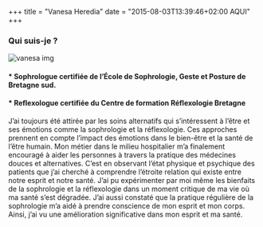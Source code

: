 +++
title = "Vanesa Heredia"
date = "2015-08-03T13:39:46+02:00 AQUI"
+++

### Qui suis-je ?

![vanesa img](/img/vanesaHeredia.png)
#### * Sophrologue certifiée de l’École de Sophrologie, Geste et Posture de Bretagne sud.
#### * Reflexologue certifiée du Centre de formation Réflexologie Bretagne

J’ai toujours été attirée par les soins alternatifs qui s’intéressent à l’être et ses émotions comme la sophrologie et la réflexologie. Ces approches prennent en compte l’impact des émotions dans le bien-être et la santé de l’être humain.
Mon métier dans le milieu hospitalier m’a finalement encouragé à aider les personnes à travers la pratique des médecines douces et alternatives. C’est en observant l’état physique et psychique des patients que j’ai cherché à comprendre l’étroite relation qui existe  entre notre esprit et notre santé.
J’ai pu expérimenter par moi même les bienfaits de la sophrologie et la réflexologie  dans un moment critique de ma vie  où ma santé s’est dégradée. J’ai aussi constaté que la pratique régulière de la sophrologie m’a aidé  à prendre conscience de mon esprit et mon corps. Ainsi, j’ai vu une amélioration significative dans mon esprit et ma santé.
